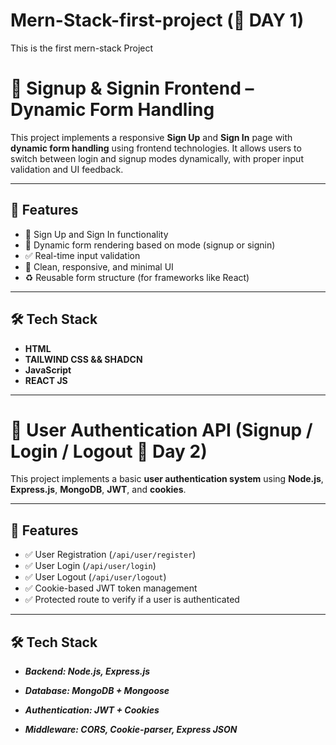 # Mern-Stack-first-project (🚀 DAY 1)
This is the first mern-stack Project 
# 🚀 Signup & Signin Frontend – Dynamic Form Handling

This project implements a responsive **Sign Up** and **Sign In** page with **dynamic form handling** using frontend technologies. It allows users to switch between login and signup modes dynamically, with proper input validation and UI feedback.

---

## 🧩 Features

- 📄 Sign Up and Sign In functionality
- 🔁 Dynamic form rendering based on mode (signup or signin)
- ✅ Real-time input validation
- 🧼 Clean, responsive, and minimal UI
- ♻️ Reusable form structure (for frameworks like React)

---

## 🛠️ Tech Stack

- **HTML**
- **TAILWIND CSS && SHADCN**
- **JavaScript**
- **REACT JS**

---

# 🔐 User Authentication API (Signup / Login / Logout 🚀 Day 2)

This project implements a basic **user authentication system** using **Node.js**, **Express.js**, **MongoDB**, **JWT**, and **cookies**.

---

## 🚀 Features

- ✅ User Registration (`/api/user/register`)
- ✅ User Login (`/api/user/login`)
- ✅ User Logout (`/api/user/logout`)
- ✅ Cookie-based JWT token management
- ✅ Protected route to verify if a user is authenticated

---

## 🛠️ Tech Stack

- ***Backend: Node.js, Express.js***

- ***Database: MongoDB + Mongoose***

- ***Authentication: JWT + Cookies***

- ***Middleware: CORS, Cookie-parser, Express JSON***

